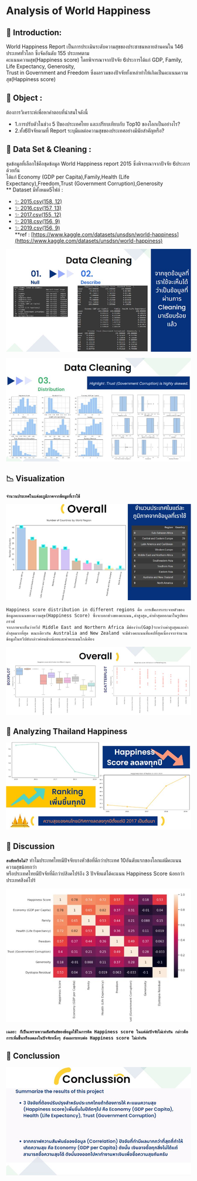 # Analysis of World Happiness

## 📂 Introduction: 
  World Happiness Report เป็นการประเมินระดับความสุขของประชาชนหลายล้านคนใน 146 ประเทศทั่วโลก ซึ่งจัดอันดับ 155 ประเทศตาม <br>
  คะแนนความสุข(Happiness score) โดยพิจารณาจากปัจจัย 6ประการได้แก่ GDP, Family, Life Expectancy, Generosity, <br>
  Trust in Government and Freedom ซึ่งผลรวมของปัจจัยทั้งเหล่าทำให้เกิดเป็นคะแนนความสุข(Happiness score) 

## 🚩 Object : 
ต้องการวิเคราะห์เพื่อหาคำตอบที่น่าสนใจดังนี้<br>
* 1.การปรับตัวในช่วง 5 ปีของประเทศไทย และเปรียบเทียบกับ Top10 ของโลกเป็นอย่างไร?
* 2.ทั้ง6ปัจจัยตามที่ Report ระบุมีผลต่อความสุขของประเทศอย่างมีนัยสำคัญหรือ?

## 📝 Data Set & Cleaning :
ชุดข้อมูลที่เลือกใช้คือชุดข้อมูล World Happiness report 2015 ซึ่งพิจารณาจากปัจจัย 6ประการด้วยกัน<br>
ได้แก่ Economy (GDP per Capita),Family,Health (Life Expectancy),Freedom,Trust (Government Corruption),Generosity<br>
** Dataset มีทั้งหมด5ไฟล์ : <br>
 - [✨ 2015.csv(158, 12)](https://www.kaggle.com/datasets/unsdsn/world-happiness?select=2015.csv) <br>
 - [✨ 2016.csv(157, 13)](https://www.kaggle.com/datasets/unsdsn/world-happiness?select=2016.csv) <br>
 - [✨ 2017.csv(155, 12)](https://www.kaggle.com/datasets/unsdsn/world-happiness?select=2017.csv) <br>
 - [✨ 2018.csv(156, 9)](https://www.kaggle.com/datasets/unsdsn/world-happiness?select=2018.csv) <br>
 - [✨ 2019.csv(156, 9)](https://www.kaggle.com/datasets/unsdsn/world-happiness?select=2019.csv) <br>
**ref : [https://www.kaggle.com/datasets/unsdsn/world-happiness](https://www.kaggle.com/datasets/unsdsn/world-happiness)
   
![image](https://github.com/WatcharakorP/DADS5001_Midterm/blob/8b459f2196845663c865d0d39ed366c7f0028a9a/CleaningData.JPG)

![image](https://github.com/WatcharakorP/DADS5001_Midterm/blob/b9b1c4f6036bcda9c5212d42a2bec55fa379d06d/DistributionData.JPG)

## 📉 Visualization

**`จำนวนประเทศในแต่ละภูมิภาคจากข้อมูลที่เราใช้`**

![image](https://github.com/WatcharakorP/DADS5001_Midterm/blob/dcb92e5fc64d7431343ec86e4719a664d70f61ec/Overall-01.JPG)

    Happiness score distribution in different regions คือ การเช็คการกระจายตัวของข้อมูลคะแนนของความสุข(Happiness Score) ซึ่งจะบอกช่วงของคะแนน,ค่าสูงสุด,ค่าต่ำสุดออกมาในรูปของกราฟ
    จากภาพจะเห็นว่าทวีป Middle East and Northern Africa มีช่องว่าง(Gap)ระหว่างค่าสูงสุดและค่าต่ำสุดมากที่สุด ขณะเดียวกัน Australia and New Zealand จะมีช่วงคะแนนที่แคปที่สุดเนื่องจากจำนวนข้อมูลในทวีปดังกล่าวค่อนข้างน้อยและค่าคะแนนใกล้เคียง
![image](https://github.com/WatcharakorP/DADS5001_Midterm/blob/dcb92e5fc64d7431343ec86e4719a664d70f61ec/Overall-02.JPG)

## 🎯 Analyzing Thailand Happiness

![image](https://github.com/WatcharakorP/DADS5001_Midterm/blob/main/AnalyzingThailand.JPG)

## 📣 Discussion
**`สงสัยหรือไม่?`**
ทำไมประเทศไทยมีปัจจัยบางหัวข้อที่ดีกว่าประเทศ 10อันดับแรกของโลกแต่มีคะแนนความสุขน้อยกว่า \
หรือประเทศไทยมีปัจจัยที่ดีกว่าปสิงคโปร์ถึง 3 ปัจจัยแต่ได้คะแนน Happiness Score น้อยกว่าประเทศสิงค์โปร์

![image](https://github.com/WatcharakorP/DADS5001_Midterm/blob/fbb2846df379a5249c427495eee85b6d3826a96c/Correlation.JPG)

**`เฉลย: ก็เป็นเพราะความสัมพันธ์ของข้อมูลใช้ในการคิด Happiness score ในแต่ล่ะปัจจัยไม่เท่ากัน กล่าวคือการเพิ่มขึ้นหรือลดลงในปัจจัยหนึ่งๆ ส่งผลกระทบต่อ Happiness score ไม่เท่ากัน`**

## 	📌 Conclussion

![image](https://github.com/WatcharakorP/DADS5001_Midterm/blob/fbb2846df379a5249c427495eee85b6d3826a96c/Conclussion.JPG)

